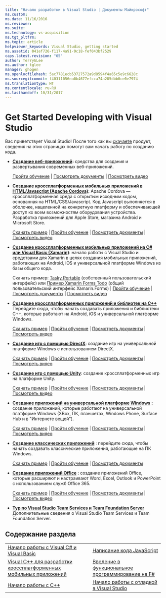 ```yaml
---
title: "Начало разработки в Visual Studio | Документы Майкрософт"
ms.custom: 
ms.date: 11/16/2016
ms.reviewer: 
ms.suite: 
ms.technology: vs-acquisition
ms.tgt_pltfrm: 
ms.topic: article
helpviewer_keywords: Visual Studio, getting started
ms.assetid: 041ef726-f117-4a91-9c18-fef043bf2529
caps.latest.revision: "65"
author: TerryGLee
ms.author: tglee
manager: ghogen
ms.openlocfilehash: 5ac7781ecb53727572a9d8594f4a65c5e9c6628c
ms.sourcegitcommit: f40311056ea0b4677efcca74a285dbb0ce0e7974
ms.translationtype: HT
ms.contentlocale: ru-RU
ms.lasthandoff: 10/31/2017
---
```

# <a name="get-started-developing-with-visual-studio"></a>Get Started Developing with Visual Studio
Вас приветствует Visual Studio! После того как вы [скачаете](http://www.visualstudio.com/community) продукт, сведения на этих страницах помогут вам начать работу по созданию кода.  

-   **[Создание веб-приложений](https://www.visualstudio.com/features/modern-web-tooling-vs):** средства для создания и развертывания современных веб-приложений.  

     [Пройти обучение](https://docs.asp.net/en/latest/tutorials/your-first-aspnet-application.html) | [Посмотреть документы](https://docs.asp.net/) | [Посмотреть видео](http://www.asp.net/vnext)  

-   **[Создание кроссплатформенных мобильных приложений в HTML/Javascript (Apache Cordova)](http://taco.visualstudio.com/en-us/docs/get-started-first-mobile-app/)**: Apache Cordova — кроссплатформенная среда с открытым исходным кодом, основанная на HTML/CSS/Javascript. Код Javascript выполняется в оболочке, нацеленной на конкретную платформу и обеспечивающей доступ ко всем возможностям оборудования устройства. Разработка приложений для Apple Store, магазина Android и Microsoft Store.  

     [Скачать пример](https://github.com/Microsoft/cordova-samples/tree/master/todo-angularjs) | [Пройти обучение](http://taco.visualstudio.com/en-us/docs/get-started-first-mobile-app/) | [Посмотреть документы](http://taco.visualstudio.com/en-us/docs/get-started-vs-tools-apache-cordova/) | [Посмотреть видео](https://channel9.msdn.com/Blogs/Seth-Juarez/Getting-Started-with-Apache-Cordova-in-Visual-Studio)  

-   **[Создание кроссплатформенных мобильных приложений на C# или Visual Basic (Xamarin)](../cross-platform/visual-studio-and-xamarin.md)**: начало работы с Visual Studio и средствами для Xamarin в целях создания мобильных приложений, работающих на Android, iOS и универсальной платформе Windows из базы общего кода.  

     Скачать пример: [Tasky Portable](http://developer.xamarin.com/samples/mobile/TaskyPortable/) (собственный пользовательский интерфейс) или [Пример Xamarin Forms Todo](https://github.com/xamarin/xamarin-forms-samples/tree/master/Todo) (общий пользовательский интерфейс Xamarin.Forms) | [Пройти обучение](https://msdn.microsoft.com/library/dn879698.aspx) | [Посмотреть документы](https://msdn.microsoft.com/en-us/library/mt299001.aspx) | [Посмотреть видео](https://channel9.msdn.com/Series/Cross-Platform-Development-with-Xamarin--Visual-Studio/01)  

-   **[Создание кроссплатформенных приложений и библиотек на C++](https://www.visualstudio.com/explore/cplusplus-mdd-vs.aspx)** Перейдите сюда, чтобы начать создавать приложения и библиотеки C++, которые работают на Android, iOS и универсальной платформе Windows.  

     [Скачать пример](https://code.msdn.microsoft.com/MoreTeaPots-Android-a9bd8549) | [Пройти обучение](https://msdn.microsoft.com/en-us/library/dn707595.aspx) | [Посмотреть документы](https://msdn.microsoft.com/en-us/library/dn707591.aspx) | [Посмотреть видео](https://channel9.msdn.com/Series/ConnectOn-Demand/239)  

-   **[Создание игр с помощью DirectX](https://msdn.microsoft.com/en-us/library/windows/desktop/ee663274.aspx)**: создание игр на универсальной платформе Windows с использованием DirectX.  

     [Скачать пример](https://msdn.microsoft.com/en-us/library/windows/desktop/bb153300.aspx) | [Пройти обучение](https://msdn.microsoft.com/en-us/library/windows/desktop/bb153264.aspx) | [Посмотреть документы](https://msdn.microsoft.com/en-us/library/windows/desktop/ee663274.aspx) | [Посмотреть видео](https://channel9.msdn.com/Series/Introduction-to-C-and-DirectX-Game-Development/01)  

-   **[Создание игр с помощью Unity](../cross-platform/visual-studio-tools-for-unity.md)**: создание кроссплатформенных игр на платформе Unity.  

     [Скачать пример](http://unity3d.com/learn/resources/downloads) | [Пройти обучение](http://unity3d.com/learn/tutorials/projects/roll-ball-tutorial) | [Посмотреть документы](https://msdn.microsoft.com/en-us/library/dn940019.aspx) | [Посмотреть видео](https://www.youtube.com/playlist?list=PLReL099Y5nRfseAg0k1SJOlpqdcsDs8Em)  

-   **[Создание приложений на универсальной платформе Windows](https://dev.windows.com/en-us/windows-apps)** : создание приложений, которые работают на универсальной платформе Windows (XBox, ПК, планшетах, Windows Phone, Surface Hub и в "Интернете вещей").  

     [Скачать пример](https://github.com/Microsoft/Windows-universal-samples) | [Пройти обучение](https://msdn.microsoft.com/library/windows/apps/dn765018.aspx) | [Посмотреть документы](https://dev.windows.com/en-us) | [Посмотреть видео](https://channel9.msdn.com/Blogs/One-Dev-Minute/Getting-started-with-Windows-10)  

-   **[Создание классических приложений](https://dev.windows.com/en-us/desktop)** : перейдите сюда, чтобы начать создавать классические приложения, работающие на ПК Windows.  

     [Скачать пример](https://github.com/microsoft/windows-classic-samples) | [Пройти обучение](https://msdn.microsoft.com/en-us/library/dd492171.aspx) | [Посмотреть документы](https://dev.windows.com/en-us/desktop)  

-   **[Создание приложений Office](https://msdn.microsoft.com/en-us/library/fp161347.aspx)** : создание приложений Office, которые расширяют и настраивают Word, Excel, Outlook и PowerPoint с использованием служб Office 365.  

     [Скачать пример](https://code.msdn.microsoft.com/office365/) | [Пройти обучение](http://dev.office.com/getting-started/office365apis) | [Посмотреть документы](https://msdn.microsoft.com/en-us/office/aa905340.aspx) | [Посмотреть видео](http://dev.office.com/videos)  

-   **[Тур по Visual Studio Team Services и Team Foundation Server](https://www.visualstudio.com/products/visual-studio-team-services-vs)**  Дополнительные сведения о Visual Studio Team Services и Team Foundation Server.  

## <a name="in-this-section"></a>Содержание раздела  

|||  
|-|-|  
|[Начало работы с Visual C# и Visual Basic](../ide/getting-started-with-visual-csharp-and-visual-basic.md)|[Написание кода JavaScript](https://msdn.microsoft.com/library/cte3c772.aspx)|  
|[Visual C++ для разработки кроссплатформенных мобильных приложений](../cross-platform/visual-cpp-for-cross-platform-mobile-development.md)|[Введение в функциональное программирование на F#](http://msdn.microsoft.com/library/vstudio/dd233147.aspx)|  
|[Начало работы с C++](../ide/getting-started-with-cpp-in-visual-studio.md)|[Начало работы с отладкой в Visual Studio](../ide/getting-started-with-debugging-in-visual-studio.md)|
